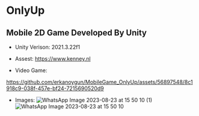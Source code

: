# OnlyUp

## Mobile 2D Game Developed By Unity

- Unity Verison: 2021.3.22f1
- Assest: https://www.kenney.nl

- Video Game:

https://github.com/erkanoygun/MobileGame_OnlyUp/assets/56897548/8c1918c9-038f-457e-bf24-7215690520d9


- Images:
![WhatsApp Image 2023-08-23 at 15 50 10 (1)](https://github.com/erkanoygun/MobileGame_OnlyUp/assets/56897548/61e2d2c8-c6f0-4b93-b58f-77fab0592442)
![WhatsApp Image 2023-08-23 at 15 50 10](https://github.com/erkanoygun/MobileGame_OnlyUp/assets/56897548/1afaa8bc-d4d8-455e-bf34-f3ef44443428)




